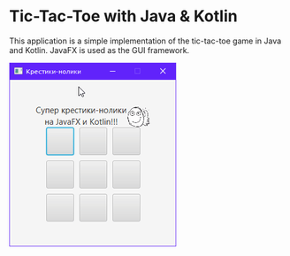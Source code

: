 # Tic-Tac-Toe with Java & Kotlin
This application is a simple implementation of the tic-tac-toe game in Java and Kotlin.
JavaFX is used as the GUI framework.

![Application window](images/preview.gif?raw=true "Preview of the application")